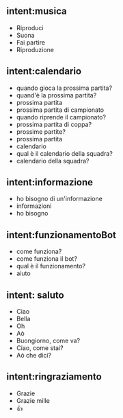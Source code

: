 ## intent:musica
- Riproduci 
- Suona 
- Fai partire
- Riproduzione

## intent:calendario
- quando gioca la prossima partita?
- quand'è la prossima partita?
- prossima partita
- prossima partita di campionato
- quando riprende il campionato?
- prossima  partita di coppa?
- prossime partite?
- prossima partita
- calendario
- qual è il calendario della squadra?
- calendario della squadra?

## intent:informazione
- ho bisogno di un'informazione
- informazioni
- ho bisogno

## intent:funzionamentoBot
- come funziona?
- come funziona il bot?
- qual è il funzionamento?
- aiuto

## intent: saluto

- Ciao
- Bella
- Oh
- Aò
- Buongiorno, come va?
- Ciao, come stai?
- Aò che dici? 

## intent:ringraziamento

- Grazie
- Grazie mille
- 👍
